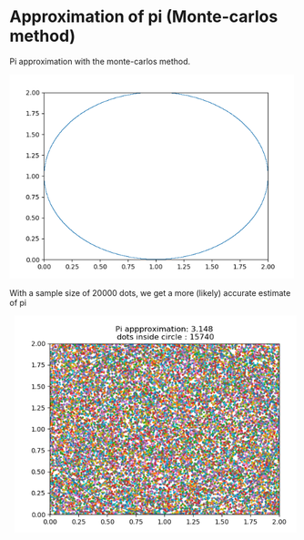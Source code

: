 # Approximation of pi (Monte-carlos method) 
Pi approximation with the monte-carlos method. 

<pre>
<img src="https://github.com/WilliamVoong/Pi_approx/blob/master/monte_carlos.gif" width="500">
</pre>

With a sample size of 20000 dots, we get a more (likely) accurate estimate of pi

<pre>
 <img src="https://github.com/WilliamVoong/Pi_approx/blob/master/PI_APPROX.PNG" width="500">
</pre>
